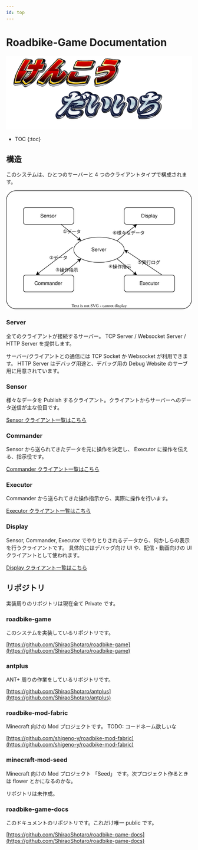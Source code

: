 ```yaml
---
id: top
---
```


# Roadbike-Game Documentation

![けんこうだいいち](image.png)

* TOC
{:toc}

## 構造

このシステムは、ひとつのサーバーと 4 つのクライアントタイプで構成されます。

![a](entities.svg)

### Server

全てのクライアントが接続するサーバー。
TCP Server / Websocket Server / HTTP Server を提供します。

サーバー/クライアントとの通信には TCP Socket か Websocket が利用できます。
HTTP Server はデバッグ用途と、デバッグ用の Debug Website のサーブ用に用意されています。

### Sensor

様々なデータを Publish するクライアント。クライアントからサーバーへのデータ送信が主な役目です。

[Sensor クライアント一覧はこちら](client/sensor/index.md)

### Commander

Sensor から送られてきたデータを元に操作を決定し、 Executor に操作を伝える、指示役です。

[Commander クライアント一覧はこちら](client/controller/index.md)

### Executor

Commander から送られてきた操作指示から、実際に操作を行います。

[Executor クライアント一覧はこちら](client/executor/index.md)

### Display

Sensor, Commander, Executor でやりとりされるデータから、何かしらの表示を行うクライアントです。
具体的にはデバッグ向け UI や、配信・動画向けの UI クライアントとして使われます。

[Display クライアント一覧はこちら](client/display/index.md)

## リポジトリ

実装周りのリポジトリは現在全て Private です。

### roadbike-game

このシステムを実装しているリポジトリです。

[https://github.com/ShiraoShotaro/roadbike-game](https://github.com/ShiraoShotaro/roadbike-game)

### antplus

ANT+ 周りの作業をしているリポジトリです。

[https://github.com/ShiraoShotaro/antplus](https://github.com/ShiraoShotaro/antplus)

### roadbike-mod-fabric

Minecraft 向けの Mod プロジェクトです。 TODO: コードネーム欲しいな

[https://github.com/shigeno-y/roadbike-mod-fabric](https://github.com/shigeno-y/roadbike-mod-fabric)

### minecraft-mod-seed

Minecraft 向けの Mod プロジェクト 「Seed」 です。次プロジェクト作るときは flower とかになるのかな。

リポジトリは未作成。

### roadbike-game-docs

このドキュメントのリポジトリです。これだけ唯一 public です。

[https://github.com/ShiraoShotaro/roadbike-game-docs](https://github.com/ShiraoShotaro/roadbike-game-docs)
